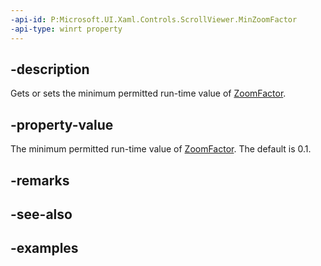```yaml
---
-api-id: P:Microsoft.UI.Xaml.Controls.ScrollViewer.MinZoomFactor
-api-type: winrt property
---
```


## -description

Gets or sets the minimum permitted run-time value of [ZoomFactor](scrollviewer_zoomfactor.md).

## -property-value

The minimum permitted run-time value of [ZoomFactor](scrollviewer_zoomfactor.md). The default is 0.1.

## -remarks

## -see-also

## -examples

